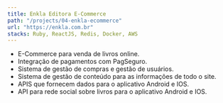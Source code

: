 ```yaml
---
title: Enkla Editora E-Commerce
path: "/projects/04-enkla-ecommerce"
url: "https://enkla.com.br"
stacks: Ruby, ReactJS, Redis, Docker, AWS
---
```


- E-Commerce para venda de livros online.
- Integração de pagamentos com PagSeguro.
- Sistema de gestão de compras e gestão de usuários.
- Sistema de gestão de conteúdo para as informações de todo o site.
- APIS que fornecem dados para o aplicativo Android e IOS.
- API para rede social sobre livros para o aplicativo Android e IOS.
